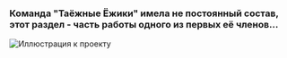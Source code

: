 ### Команда "Таёжные Ёжики" имела не постоянный состав, этот раздел - часть работы одного из первых её членов...  
![Иллюстрация к проекту](https://github.com/jon/coolproject/raw/master/image/image.png)
